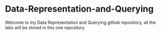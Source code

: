 # Data-Representation-and-Querying

Welcome to my Data Representation and Querying github repository, all the labs will be stored in this one repository 
